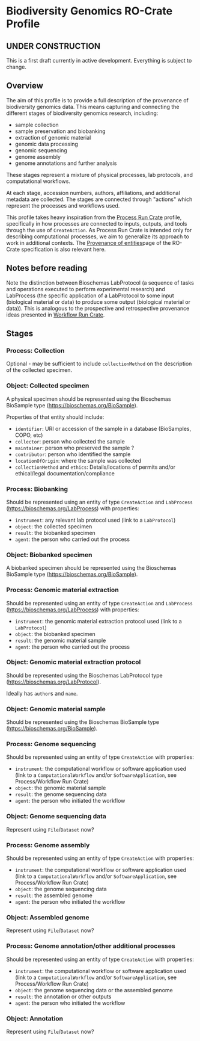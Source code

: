 # Biodiversity Genomics RO-Crate Profile

## UNDER CONSTRUCTION

This is a first draft currently in active development. Everything is subject to change.

## Overview

The aim of this profile is to provide a full description of the provenance of biodiversity genomics data. This means capturing and connecting the different stages of biodiversity genomics research, including:
* sample collection
* sample preservation and biobanking
* extraction of genomic material
* genomic data processing
* genomic sequencing
* genome assembly
* genome annotations and further analysis

These stages represent a mixture of physical processes, lab protocols, and computational workflows.

At each stage, accession numbers, authors, affiliations, and additional metadata are collected. The stages are connected through "actions" which represent the processes and workflows used.

This profile takes heavy inspiration from the [Process Run Crate](https://www.researchobject.org/workflow-run-crate/profiles/process_run_crate/) profile, specifically in how processes are connected to inputs, outputs, and tools through the use of `CreateAction`. As Process Run Crate is intended only for describing computational processes, we aim to generalize its approach to work in additional contexts. The [Provenance of entities](https://www.researchobject.org/ro-crate/specification/1.2/provenance.html)page of the RO-Crate specification is also relevant here.

## Notes before reading

Note the distinction between Bioschemas LabProtocol (a sequence of tasks and operations executed to perform experimental research) and LabProcess (the specific application of a LabProtocol to some input (biological material or data) to produce some output (biological material or data)). This is analogous to the prospective and retrospective provenance ideas presented in [Workflow Run Crate](https://www.researchobject.org/workflow-run-crate/profiles/workflow_run_crate/).

## Stages

### Process: Collection

Optional - may be sufficient to include `collectionMethod` on the description of the collected specimen.

### Object: Collected specimen

A physical specimen should be represented using the Bioschemas BioSample type (https://bioschemas.org/BioSample).

Properties of that entity should include:
* `identifier`: URI or accession of the sample in a database (BioSamples, COPO, etc)
* `collector`: person who collected the sample
* `maintainer`: person who preserved the sample ?
* `contributor`: person who identified the sample
* `locationOfOrigin`: where the sample was collected
* `collectionMethod` and `ethics`: Details/locations of permits and/or ethical/legal documentation/compliance

### Process: Biobanking

Should be represented using an entity of type `CreateAction` and `LabProcess` (https://bioschemas.org/LabProcess) with properties:
* `instrument`: any relevant lab protocol used (link to a `LabProtocol`)
* `object`: the collected specimen
* `result`: the biobanked specimen
* `agent`: the person who carried out the process

### Object: Biobanked specimen

A biobanked specimen should be represented using the Bioschemas BioSample type (https://bioschemas.org/BioSample).

### Process: Genomic material extraction

Should be represented using an entity of type `CreateAction` and `LabProcess` (https://bioschemas.org/LabProcess) with properties:
* `instrument`: the genomic material extraction protocol used (link to a `LabProtocol`)
* `object`: the biobanked specimen
* `result`: the genomic material sample
* `agent`: the person who carried out the process

### Object: Genomic material extraction protocol

Should be represented using the Bioschemas LabProtocol type (https://bioschemas.org/LabProtocol).

Ideally has `author`s and `name`.

### Object: Genomic material sample

Should be represented using the Bioschemas BioSample type (https://bioschemas.org/BioSample).

### Process: Genome sequencing

Should be represented using an entity of type `CreateAction` with properties:
* `instrument`: the computational workflow or software application used (link to a `ComputationalWorkflow` and/or `SoftwareApplication`, see Process/Workflow Run Crate)
* `object`: the genomic material sample
* `result`: the genome sequencing data
* `agent`: the person who initiated the workflow

### Object: Genome sequencing data

Represent using `File`/`Dataset` now?

### Process: Genome assembly

Should be represented using an entity of type `CreateAction` with properties:
* `instrument`: the computational workflow or software application used (link to a `ComputationalWorkflow` and/or `SoftwareApplication`, see Process/Workflow Run Crate)
* `object`: the genome sequencing data
* `result`: the assembled genome
* `agent`: the person who initiated the workflow

### Object: Assembled genome

Represent using `File`/`Dataset` now?

### Process: Genome annotation/other additional processes

Should be represented using an entity of type `CreateAction` with properties:
* `instrument`: the computational workflow or software application used (link to a `ComputationalWorkflow` and/or `SoftwareApplication`, see Process/Workflow Run Crate)
* `object`: the genome sequencing data or the assembled genome
* `result`: the annotation or other outputs
* `agent`: the person who initiated the workflow

### Object: Annotation

Represent using `File`/`Dataset` now?
